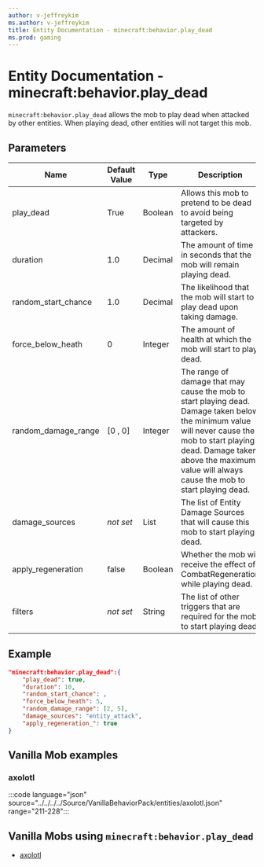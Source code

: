 ```yaml
---
author: v-jeffreykim
ms.author: v-jeffreykim
title: Entity Documentation - minecraft:behavior.play_dead
ms.prod: gaming
---
```


# Entity Documentation - minecraft:behavior.play_dead

`minecraft:behavior.play_dead` allows the mob to play dead when attacked by other entities. When playing dead, other entities will not target this mob.

## Parameters

|Name |Default Value  |Type  |Description  |
|---------|---------|---------|---------|
| play_dead | True | Boolean | Allows this mob to pretend to be dead to avoid being targeted by attackers. |
| duration | 1.0 | Decimal | The amount of time in seconds that the mob will remain playing dead. |
| random_start_chance | 1.0 | Decimal | The likelihood that the mob will start to play dead upon taking damage. |
| force_below_heath | 0 | Integer | The amount of health at which the mob will start to play dead. |
| random_damage_range | [0 , 0] | Integer | The range of damage that may cause the mob to start playing dead. Damage taken below the minimum value will never cause the mob to start playing dead. Damage taken above the maximum value will always cause the mob to start playing dead. |
| damage_sources | *not set* | List | The list of Entity Damage Sources that will cause this mob to start playing dead. |
| apply_regeneration | false | Boolean | Whether the mob will receive the effect of CombatRegeneration while playing dead. |
| filters | *not set* | String | The list of other triggers that are required for the mob to start playing dead. |

## Example

```json
"minecraft:behavior.play_dead":{
    "play_dead": true,
    "duration": 10,
    "random_start_chance": ,
    "force_below_heath": 5,
    "random_damage_range": [2, 5],
    "damage_sources": "entity_attack",
    "apply_regeneration_": true
}
```

## Vanilla Mob examples

### axolotl

:::code language="json" source="../../../../Source/VanillaBehaviorPack/entities/axolotl.json" range="211-228":::

## Vanilla Mobs using `minecraft:behavior.play_dead`

- [axolotl](../../../../Source/VanillaBehaviorPack_Snippets/entities/axolotl.md)
